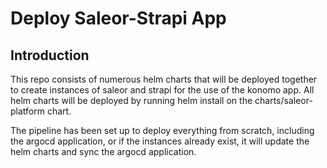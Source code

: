 # Deploy Saleor-Strapi App

## Introduction

This repo consists of numerous helm charts that will be deployed together to create instances of saleor and strapi for the use of the konomo app. All helm charts will be deployed by running helm install on the charts/saleor-platform chart. 

The pipeline has been set up to deploy everything from scratch, including the argocd application, or if the instances already exist, it will update the helm charts and sync the argocd application.
